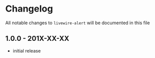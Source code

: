 # Changelog

All notable changes to `livewire-alert` will be documented in this file

## 1.0.0 - 201X-XX-XX

- initial release
